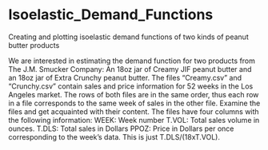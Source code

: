 # Isoelastic_Demand_Functions
Creating and plotting isoelastic demand functions of two kinds of peanut butter products

We are interested in estimating the demand function for two products from The J.M. Smucker Company: An 18oz jar of Creamy JIF peanut butter and an 18oz jar of Extra Crunchy peanut butter. The files “Creamy.csv” and “Crunchy.csv” contain sales and price information for 52 weeks in the Los Angeles market. The rows of both files are in the same order, thus each row in a file corresponds to the same week of sales in the other file. Examine the files and get acquainted with their content. The files have four columns with the following information:
WEEK: Week number
T.VOL: Total sales volume in ounces.
T.DLS: Total sales in Dollars
PPOZ: Price in Dollars per once corresponding to the week’s data. This is just T.DLS/(18xT.VOL).
